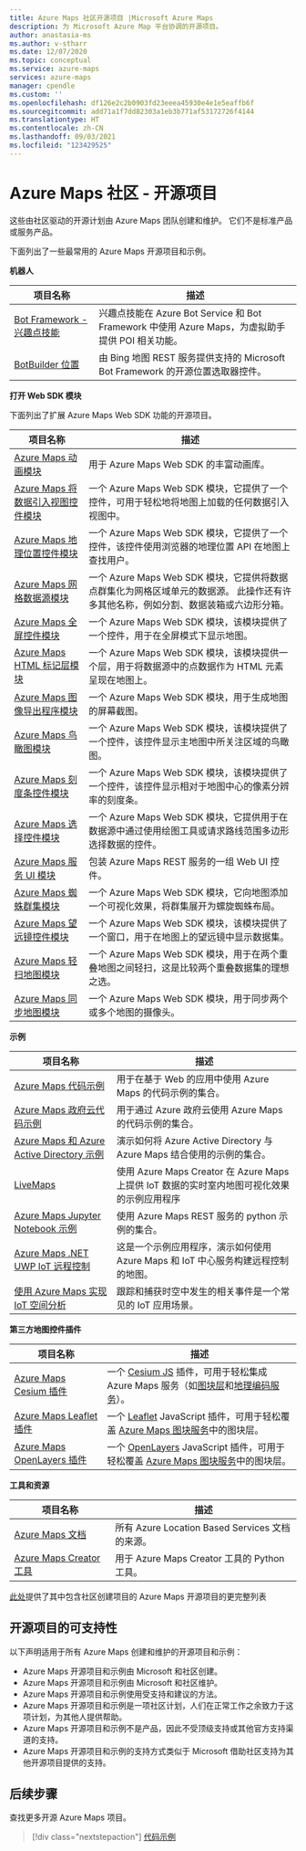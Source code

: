 ```yaml
---
title: Azure Maps 社区开源项目 |Microsoft Azure Maps
description: 为 Microsoft Azure Map 平台协调的开源项目。
author: anastasia-ms
ms.author: v-stharr
ms.date: 12/07/2020
ms.topic: conceptual
ms.service: azure-maps
services: azure-maps
manager: cpendle
ms.custom: ''
ms.openlocfilehash: df126e2c2b0903fd23eeea45930e4e1e5eaffb6f
ms.sourcegitcommit: add71a1f7dd82303a1eb3b771af53172726f4144
ms.translationtype: HT
ms.contentlocale: zh-CN
ms.lasthandoff: 09/03/2021
ms.locfileid: "123429525"
---
```

# <a name="azure-maps-community---open-source-projects"></a>Azure Maps 社区 - 开源项目

这些由社区驱动的开源计划由 Azure Maps 团队创建和维护。 它们不是标准产品或服务产品。

下面列出了一些最常用的 Azure Maps 开源项目和示例。

**机器人**

| 项目名称 | 描述 |
|-|-|
| [Bot Framework - 兴趣点技能](https://github.com/microsoft/botframework-solutions/tree/488093ac2fddf16096171f6a926315aa45e199e7/skills/csharp/pointofinterestskill) | 兴趣点技能在 Azure Bot Service 和 Bot Framework 中使用 Azure Maps，为虚拟助手提供 POI 相关功能。 |
| [BotBuilder 位置](https://github.com/Microsoft/BotBuilder-Location) | 由 Bing 地图 REST 服务提供支持的 Microsoft Bot Framework 的开源位置选取器控件。 |

<a name="open-web-sdk-modules"></a>

**打开 Web SDK 模块**

下面列出了扩展 Azure Maps Web SDK 功能的开源项目。

| 项目名称 | 描述 |
|-|-|
| [Azure Maps 动画模块](https://github.com/Azure-Samples/azure-maps-animations) | 用于 Azure Maps Web SDK 的丰富动画库。 |
| [Azure Maps 将数据引入视图控件模块](https://github.com/Azure-Samples/azure-maps-bring-data-into-view-control) | 一个 Azure Maps Web SDK 模块，它提供了一个控件，可用于轻松地将地图上加载的任何数据引入视图中。 |
| [Azure Maps 地理位置控件模块](https://github.com/Azure-Samples/azure-maps-geolocation-control) | 一个 Azure Maps Web SDK 模块，它提供了一个控件，该控件使用浏览器的地理位置 API 在地图上查找用户。 |
| [Azure Maps 网格数据源模块](https://github.com/Azure-Samples/azure-maps-gridded-data-source) | 一个 Azure Maps Web SDK 模块，它提供将数据点群集化为网格区域单元的数据源。 此操作还有许多其他名称，例如分割、数据装箱或六边形分箱。  |
| [Azure Maps 全屏控件模块](https://github.com/Azure-Samples/azure-maps-fullscreen-control) | 一个 Azure Maps Web SDK 模块，该模块提供了一个控件，用于在全屏模式下显示地图。 |
| [Azure Maps HTML 标记层模块](https://github.com/Azure-Samples/azure-maps-html-marker-layer) | 一个 Azure Maps Web SDK 模块，该模块提供一个层，用于将数据源中的点数据作为 HTML 元素呈现在地图上。 |
| [Azure Maps 图像导出程序模块](https://github.com/Azure-Samples/azure-maps-image-exporter) | 一个 Azure Maps Web SDK 模块，用于生成地图的屏幕截图。 |
| [Azure Maps 鸟瞰图模块](https://github.com/Azure-Samples/azure-maps-overview-map) | 一个 Azure Maps Web SDK 模块，该模块提供了一个控件，该控件显示主地图中所关注区域的鸟瞰图。 |
| [Azure Maps 刻度条控件模块](https://github.com/Azure-Samples/azure-maps-scale-bar-control) | 一个 Azure Maps Web SDK 模块，该模块提供了一个控件，该控件显示相对于地图中心的像素分辨率的刻度条。 |
| [Azure Maps 选择控件模块](https://github.com/Azure-Samples/azure-maps-selection-control) | 一个 Azure Maps Web SDK 模块，它提供用于在数据源中通过使用绘图工具或请求路线范围多边形选择数据的控件。 |
| [Azure Maps 服务 UI 模块](https://github.com/Azure-Samples/azure-maps-services-ui) | 包装 Azure Maps REST 服务的一组 Web UI 控件。 |
| [Azure Maps 蜘蛛群集模块](https://github.com/Azure-Samples/azure-maps-spider-clusters) | 一个 Azure Maps Web SDK 模块，它向地图添加一个可视化效果，将群集展开为螺旋蜘蛛布局。 |
| [Azure Maps 望远镜控件模块](https://github.com/Azure-Samples/azure-maps-spyglass-control) | 一个 Azure Maps Web SDK 模块，该模块提供了一个窗口，用于在地图上的望远镜中显示数据集。  |
| [Azure Maps 轻扫地图模块](https://github.com/Azure-Samples/azure-maps-swipe-map) | 一个 Azure Maps Web SDK 模块，用于在两个重叠地图之间轻扫，这是比较两个重叠数据集的理想之选。 |
| [Azure Maps 同步地图模块](https://github.com/Azure-Samples/azure-maps-sync-maps) | 一个 Azure Maps Web SDK 模块，用于同步两个或多个地图的摄像头。 |

**示例**

| 项目名称 | 描述 |
|-|-|
| [Azure Maps 代码示例](https://github.com/Azure-Samples/AzureMapsCodeSamples) | 用于在基于 Web 的应用中使用 Azure Maps 的代码示例的集合。 |
| [Azure Maps 政府云代码示例](https://github.com/Azure-Samples/AzureMapsCodeSamples) | 用于通过 Azure 政府云使用 Azure Maps 的代码示例的集合。 |
| [Azure Maps 和 Azure Active Directory 示例](https://github.com/Azure-Samples/Azure-Maps-AzureAD-Samples) | 演示如何将 Azure Active Directory 与 Azure Maps 结合使用的示例的集合。 |
| [LiveMaps](https://github.com/Azure-Samples/LiveMaps) | 使用 Azure Maps Creator 在 Azure Maps 上提供 IoT 数据的实时室内地图可视化效果的示例应用程序 |
| [Azure Maps Jupyter Notebook 示例](https://github.com/Azure-Samples/Azure-Maps-Jupyter-Notebook) | 使用 Azure Maps REST 服务的 python 示例的集合。 |
| [Azure Maps .NET UWP IoT 远程控制](https://github.com/Azure-Samples/azure-maps-dotnet-webgl-uwp-iot-remote-control) | 这是一个示例应用程序，演示如何使用 Azure Maps 和 IoT 中心服务构建远程控制的地图。 |
| [使用 Azure Maps 实现 IoT 空间分析](https://github.com/Azure-Samples/iothub-to-azure-maps-geofencing) | 跟踪和捕获时空中发生的相关事件是一个常见的 IoT 应用场景。 |

**第三方地图控件插件**
<a name="third-part-map-control-plugins"></a>

| 项目名称 | 描述 |
|-|-|
| [Azure Maps Cesium 插件](https://github.com/azure-samples/azure-maps-cesium) | 一个 [Cesium JS](https://cesium.com/cesiumjs/) 插件，可用于轻松集成 Azure Maps 服务（如[图块层](/rest/api/maps/render-v2/get-map-tile)和[地理编码服务](/rest/api/maps/search)）。 |
| [Azure Maps Leaflet 插件](https://github.com/azure-samples/azure-maps-leaflet) | 一个 [Leaflet](https://leafletjs.com/) JavaScript 插件，可用于轻松覆盖 [Azure Maps 图块服务](/rest/api/maps/render-v2/get-map-tile)中的图块层。 |
 | [Azure Maps OpenLayers 插件](https://github.com/azure-samples/azure-maps-openlayers) | 一个 [OpenLayers](https://www.openlayers.org/) JavaScript 插件，可用于轻松覆盖 [Azure Maps 图块服务](/rest/api/maps/render-v2/get-map-tile)中的图块层。 |

**工具和资源**

| 项目名称 | 描述 |
|-|-|
| [Azure Maps 文档](https://github.com/MicrosoftDocs/azure-docs/tree/master/articles/azure-maps) | 所有 Azure Location Based Services 文档的来源。 |
| [Azure Maps Creator 工具](https://github.com/Azure-Samples/AzureMapsCreator) | 用于 Azure Maps Creator 工具的 Python 工具。 |

[此处](https://github.com/microsoft/Maps/blob/master/AzureMaps.md)提供了其中包含社区创建项目的 Azure Maps 开源项目的更完整列表

## <a name="supportability-of-open-source-projects"></a>开源项目的可支持性

以下声明适用于所有 Azure Maps 创建和维护的开源项目和示例：

- Azure Maps 开源项目和示例由 Microsoft 和社区创建。
- Azure Maps 开源项目和示例由 Microsoft 和社区维护。
- Azure Maps 开源项目和示例使用受支持和建议的方法。
- Azure Maps 开源项目和示例是一项社区计划，人们在正常工作之余致力于这项计划，为其他人提供帮助。
- Azure Maps 开源项目和示例不是产品，因此不受顶级支持或其他官方支持渠道的支持。
- Azure Maps 开源项目和示例的支持方式类似于 Microsoft 借助社区支持为其他开源项目提供的支持。

## <a name="next-steps"></a>后续步骤

查找更多开源 Azure Maps 项目。

> [!div class="nextstepaction"]
> [代码示例](/samples/browse/?products=azure-maps)